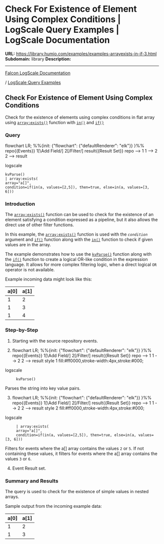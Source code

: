 # Check For Existence of Element Using Complex Conditions | LogScale Query Examples | LogScale Documentation

**URL:** https://library.humio.com/examples/examples-arrayexists-in-if-3.html
**Subdomain:** library
**Description:** 

---

[Falcon LogScale Documentation](https://library.humio.com)

/ [LogScale Query Examples](examples.html)

## Check For Existence of Element Using Complex Conditions

Check for the existence of elements using complex conditions in flat array using [`array:exists()`](https://library.humio.com/data-analysis/functions-array-exists.html) function with [`in()`](https://library.humio.com/data-analysis/functions-in.html) and [`if()`](https://library.humio.com/data-analysis/functions-if.html)

### Query

flowchart LR; %%{init: {"flowchart": {"defaultRenderer": "elk"}} }%% repo{{Events}} 1[\Add Field/] 2[/Filter/] result{{Result Set}} repo --> 1 1 --> 2 2 --> result

logscale
    
    
    kvParse()
    | array:exists(
    array="a[]",
    condition=if(in(a, values=[2,5]), then=true, else=in(a, values=[3, 6]))

### Introduction

The [`array:exists()`](https://library.humio.com/data-analysis/functions-array-exists.html) function can be used to check for the existence of an element satisfying a condition expressed as a pipeline, but it also allows the direct use of other filter functions. 

In this example, the [`array:exists()`](https://library.humio.com/data-analysis/functions-array-exists.html) function is used with the _`condition`_ argument and [`if()`](https://library.humio.com/data-analysis/functions-if.html) function along with the [`in()`](https://library.humio.com/data-analysis/functions-in.html) function to check if given values are in the array. 

The example demonstrates how to use the [`kvParse()`](https://library.humio.com/data-analysis/functions-kvparse.html) function along with the [`if()`](https://library.humio.com/data-analysis/functions-if.html) function to create a logical OR-like condition in the expression language. It allows for more complex filtering logic, when a direct logical `OR` operator is not available. 

Example incoming data might look like this: 

a[0]| a[1]  
---|---  
1| 2  
1| 3  
1| 4  
  
### Step-by-Step

  1. Starting with the source repository events.

  2. flowchart LR; %%{init: {"flowchart": {"defaultRenderer": "elk"}} }%% repo{{Events}} 1[\Add Field/] 2[/Filter/] result{{Result Set}} repo --> 1 1 --> 2 2 --> result style 1 fill:#ff0000,stroke-width:4px,stroke:#000;

logscale
         
         kvParse()

Parses the string into key value pairs. 

  3. flowchart LR; %%{init: {"flowchart": {"defaultRenderer": "elk"}} }%% repo{{Events}} 1[\Add Field/] 2[/Filter/] result{{Result Set}} repo --> 1 1 --> 2 2 --> result style 2 fill:#ff0000,stroke-width:4px,stroke:#000;

logscale
         
         | array:exists(
         array="a[]",
         condition=if(in(a, values=[2,5]), then=true, else=in(a, values=[3, 6]))

Filters for events where the a[] array contains the values `2` or `5`. If not containing these values, it filters for events where the a[] array contains the values `3` or `6`. 

  4. Event Result set.




### Summary and Results

The query is used to check for the existence of simple values in nested arrays. 

Sample output from the incoming example data: 

a[0]| a[1]  
---|---  
1| 2  
1| 3
